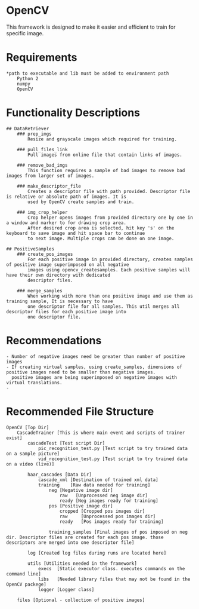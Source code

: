 # OpenCV
This framework is designed to make it easier and efficient to train for specific image.

# Requirements
    *path to executable and lib must be added to environment path
        Python 2
        numpy
        OpenCV

# Functionality Descriptions
    ## DataRetriever
        ### prep_imgs
            Resize and grayscale images which required for training.

        ### pull_files_link
            Pull images from online file that contain links of images.

        ### remove_bad_imgs
            This function requires a sample of bad images to remove bad images from larger set of images.

        ### make_descriptor_file
            Creates a descriptor file with path provided. Descriptor file is relative or absolute path of images. It is
            used by OpenCV create samples and train.

        ### img_crop_helper
            Crop helper opens images from provided directory one by one in a window and marker to for drawing crop area.
            After desired crop area is selected, hit key 's' on the keyboard to save image and hit space bar to continue
            to next image. Multiple crops can be done on one image.

    ## PositiveSamples
        ### create_pos_images
            For each positive image in provided directory, creates samples of positive image superimposed on all negative
            images using opencv_createsamples. Each positive samples will have their own directory with dedicated
            descriptor files.

        ### merge_samples
            When working with more than one positive image and use them as training sample, It is necessary to have
            one descriptor file for all samples. This util merges all descriptor files for each positive image into
            one descriptor file.


# Recommendations
    - Number of negative images need be greater than number of positive images
    - If creating virtual samples, using create_samples, dimensions of positive images need to be smaller than negative images.
      positive images are being superimposed on negative images with virtual translations.
    -

# Recommended File Structure
    OpenCV [Top Dir]
        CascadeTrainer [This is where main event and scripts of trainer exist]
            cascadeTest [Test script Dir]
                pic_recognition_test.py [Test script to try trained data on a sample picture]
                vid_recognition_test.py [Test script to try trained data on a video (live)]

            haar_cascades [Data Dir]
                cascade_xml [Destination of trained xml data]
                training    [Raw data needed for training]
                    neg [Negative image dir]
                        raw   [Unprocessed neg image dir]
                        ready [Neg images ready for training]
                    pos [Positive image dir]
                        cropped [Cropped pos images dir]
                        raw     [Unprocessed pos images dir]
                        ready   [Pos images ready for training]

                    training_samples [Final images of pos imposed on neg dir. Descriptor files are created for each pos image. those descriptors are merged into one descriptor file]

            log [Created log files during runs are located here]

            utils [Utilities needed in the framework]
                execs  [Static executor class. executes commands on the command line]
                libs   [Needed library files that may not be found in the OpenCV packege]
                logger [Logger class]
            
        files [Optional - collection of positive images]



